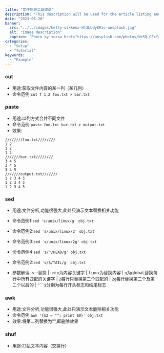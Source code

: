 ```yaml
---
title: "文件处理工具收录"
description: "This description will be used for the article listing and search results on Google."
date: "2023-05-20"
banner:
  src: "../../images/kelly-sikkema-Hl3LUdyKRic-unsplash.jpg"
  alt: "image description"
  caption: 'Photo by <u><a href="https://unsplash.com/photos/Nc5Q_CEcY44">Florian Olivo</a></u>'
categories:
  - "Setup"
  - "Tutorial"
keywords:
  - "Example"
---
```

### cut
- 用途:获取文件内容的某一列（某几列）
- 命令范例:`cut f 1,2 foo.txt > bar.txt`

### paste
- 用途:以列方式合并不同文件
- 命令范例:`paste foo.txt bar.txt > output.txt`
- 效果:
```
////////foo.txt////////
1 2
1 2
1 2
///////bar.txt////////
3 4 5
3 4 5
3 4 5
///////output.txt///////
1 2 3 4 5
1 2 3 4 5
1 2 3 4 5
``` 

### sed
- 用途:文件分析,功能很强大,此处只演示文本替换相关功能
- 命令范例1:`sed 's/unix/linux/g' obj.txt`  
- 命令范例2:`sed 's/unix/linux/2' obj.txt`
- 命令范例3:`sed 's/unix/linux/2g' obj.txt`
- 命令范例4:`sed 's/^/HEAD/g' obj.txt`
- 命令范例2:`sed 's/$/TAIL/g' obj.txt`

- 参数解读: `s`--替换 | `unix`为内容关键字 | `linux`为替换内容 | `g`为global,替换每行中所有匹配的关键字 | `2`每行只替换第二个匹配的 | `2g`每行替换第二个及第二个以后的 | `^``$`分别为每行开头标志和结尾标志

### awk
- 用途:文件分析,功能很强大,此处只演示文本删除相关功能
- 命令范例:`awk '{$2 = ""; print $0}' obj.txt`
- 效果:将第二列替换为"",即删除效果

### shuf
- 用途:打乱文本内容（交换行）
